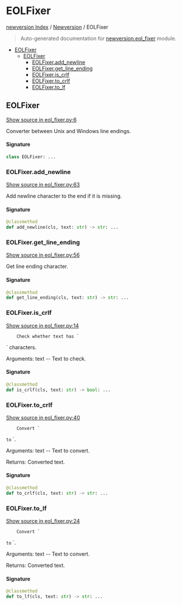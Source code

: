 # EOLFixer

[newversion Index](../README.md#newversion-index) /
[Newversion](./index.md#newversion) /
EOLFixer

> Auto-generated documentation for [newversion.eol_fixer](https://github.com/vemel/newversion/blob/main/newversion/eol_fixer.py) module.

- [EOLFixer](#eolfixer)
  - [EOLFixer](#eolfixer-1)
    - [EOLFixer.add_newline](#eolfixeradd_newline)
    - [EOLFixer.get_line_ending](#eolfixerget_line_ending)
    - [EOLFixer.is_crlf](#eolfixeris_crlf)
    - [EOLFixer.to_crlf](#eolfixerto_crlf)
    - [EOLFixer.to_lf](#eolfixerto_lf)

## EOLFixer

[Show source in eol_fixer.py:6](https://github.com/vemel/newversion/blob/main/newversion/eol_fixer.py#L6)

Converter between Unix and Windows line endings.

#### Signature

```python
class EOLFixer: ...
```

### EOLFixer.add_newline

[Show source in eol_fixer.py:63](https://github.com/vemel/newversion/blob/main/newversion/eol_fixer.py#L63)

Add newline character to the end if it is missing.

#### Signature

```python
@classmethod
def add_newline(cls, text: str) -> str: ...
```

### EOLFixer.get_line_ending

[Show source in eol_fixer.py:56](https://github.com/vemel/newversion/blob/main/newversion/eol_fixer.py#L56)

Get line ending character.

#### Signature

```python
@classmethod
def get_line_ending(cls, text: str) -> str: ...
```

### EOLFixer.is_crlf

[Show source in eol_fixer.py:14](https://github.com/vemel/newversion/blob/main/newversion/eol_fixer.py#L14)

        Check whether text has `
` characters.

Arguments:
    text -- Text to check.

#### Signature

```python
@classmethod
def is_crlf(cls, text: str) -> bool: ...
```

### EOLFixer.to_crlf

[Show source in eol_fixer.py:40](https://github.com/vemel/newversion/blob/main/newversion/eol_fixer.py#L40)

        Convert `
` to `
`.

Arguments:
    text -- Text to convert.

Returns:
    Converted text.

#### Signature

```python
@classmethod
def to_crlf(cls, text: str) -> str: ...
```

### EOLFixer.to_lf

[Show source in eol_fixer.py:24](https://github.com/vemel/newversion/blob/main/newversion/eol_fixer.py#L24)

        Convert `
` to `
`.

Arguments:
    text -- Text to convert.

Returns:
    Converted text.

#### Signature

```python
@classmethod
def to_lf(cls, text: str) -> str: ...
```
